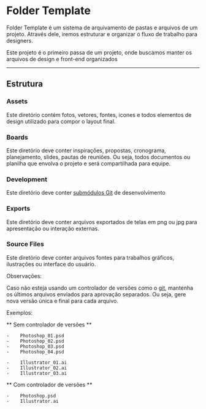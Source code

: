 # Folder Template

Folder Template é um sistema de arquivamento de pastas e arquivos de um projeto. Através dele, iremos estruturar e organizar o fluxo de trabalho para designers.

Este projeto é o primeiro passa de um projeto, onde buscamos manter os arquivos de design e front-end organizados


---

## Estrutura

### Assets

Este diretório contém fotos, vetores, fontes, icones e todos elementos de design utilizado para compor o layout final.


### Boards

Este diretório deve conter inspirações, propostas, cronograma, planejamento, slides, pautas de reuniões. Ou seja, todos documentos ou planilha que envolva o projeto e será compartilhada para equipe.


### Development

Este diretório deve conter [submódulos Git](https://git-scm.com/book/pt-br/v1/Ferramentas-do-Git-Submódulos) de desenvolvimento


### Exports

Este diretório deve conter arquivos exportados de telas em png ou jpg para apresentação ou interação externas.


### Source Files

Este diretório deve conter arquivos fontes para trabalhos gráficos, ilustrações ou interface do usuário.


Observações:

Caso não esteja usando um controlador de versões como o [git](https://git-scm.com), mantenha os últimos arquivos enviados para aprovação separados. Ou seja, gere nova versão única e final para cada arquivo.


Exemplos:

** Sem controlador de versões **

    -    Photoshop_01.psd
    -    Photoshop_02.psd
    -    Photoshop_03.psd
    -    Photoshop_04.psd

    -    Illustrator_01.ai
    -    Illustrator_02.ai
    -    Illustrator_03.ai

** Com controlador de versões **

    -    Photoshop.psd
    -    Illustrator.ai
